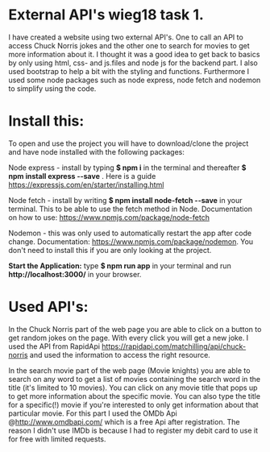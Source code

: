 # External API's wieg18 task 1.
I have created a website using two external API's. 
One to call an API to access Chuck Norris jokes and the other one to search for movies to get more information about it. I thought it was a good idea to get back to basics by only using html, css- and js.files and node js for the backend part. I also used bootstrap to help a bit with the styling and functions. Furthermore I used some node packages such as node express, node fetch and nodemon to simplify using the code. 

# Install this:
To open and use the project you will have to download/clone the project and have node installed with the following packages:

Node express - install by typing **$ npm i** in the terminal and thereafter **$ npm install express --save** . Here is a guide https://expressjs.com/en/starter/installing.html

Node fetch - install by writing **$ npm install node-fetch --save** in your terminal. This to be able to use the fetch method in Node. Documentation on how to use: https://www.npmjs.com/package/node-fetch

Nodemon - this was only used to automatically restart the app after code change. Documentation: https://www.npmjs.com/package/nodemon. You don't need to install this if you are only looking at the project.

**Start the Application:**
type **$ npm run app** in your terminal and run **http://localhost:3000/** in your browser.

# Used API's: 
In the Chuck Norris part of the web page you are able to click on a button to get random jokes on the page. With every click you will get a new joke.
I used the API from RapidApi https://rapidapi.com/matchilling/api/chuck-norris and used the information to access the right resource.

In the search movie part of the web page (Movie knights) you are able to search on any word to get a list of movies containing the search word in the title (it's limited to 10 movies). You can click on any movie title that pops up to get more information about the specific movie. You can also type the title for a specific(!) movie if you're interested to only get information about that particular movie.
For this part I used the OMDb Api @http://www.omdbapi.com/ which is a free Api after registration. The reason I didn't use IMDb is because I had to register my debit card to use it for free with limited requests. 

